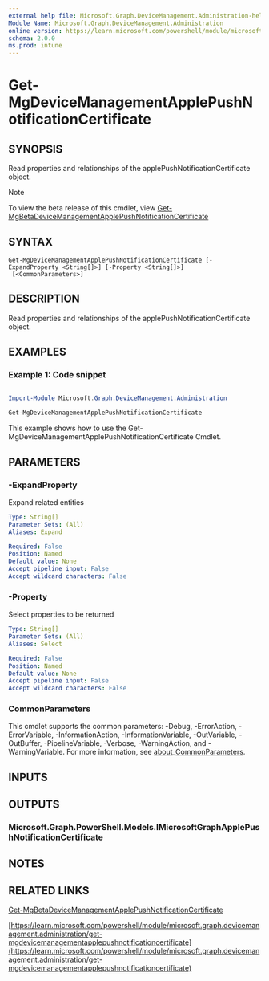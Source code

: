 ```yaml
---
external help file: Microsoft.Graph.DeviceManagement.Administration-help.xml
Module Name: Microsoft.Graph.DeviceManagement.Administration
online version: https://learn.microsoft.com/powershell/module/microsoft.graph.devicemanagement.administration/get-mgdevicemanagementapplepushnotificationcertificate
schema: 2.0.0
ms.prod: intune
---
```


# Get-MgDeviceManagementApplePushNotificationCertificate

## SYNOPSIS
Read properties and relationships of the applePushNotificationCertificate object.

> [!NOTE]
> To view the beta release of this cmdlet, view [Get-MgBetaDeviceManagementApplePushNotificationCertificate](/powershell/module/Microsoft.Graph.Beta.DeviceManagement.Administration/Get-MgBetaDeviceManagementApplePushNotificationCertificate?view=graph-powershell-beta)

## SYNTAX

```
Get-MgDeviceManagementApplePushNotificationCertificate [-ExpandProperty <String[]>] [-Property <String[]>]
 [<CommonParameters>]
```

## DESCRIPTION
Read properties and relationships of the applePushNotificationCertificate object.

## EXAMPLES
### Example 1: Code snippet

```powershell

Import-Module Microsoft.Graph.DeviceManagement.Administration

Get-MgDeviceManagementApplePushNotificationCertificate

```
This example shows how to use the Get-MgDeviceManagementApplePushNotificationCertificate Cmdlet.


## PARAMETERS

### -ExpandProperty
Expand related entities

```yaml
Type: String[]
Parameter Sets: (All)
Aliases: Expand

Required: False
Position: Named
Default value: None
Accept pipeline input: False
Accept wildcard characters: False
```

### -Property
Select properties to be returned

```yaml
Type: String[]
Parameter Sets: (All)
Aliases: Select

Required: False
Position: Named
Default value: None
Accept pipeline input: False
Accept wildcard characters: False
```

### CommonParameters
This cmdlet supports the common parameters: -Debug, -ErrorAction, -ErrorVariable, -InformationAction, -InformationVariable, -OutVariable, -OutBuffer, -PipelineVariable, -Verbose, -WarningAction, and -WarningVariable. For more information, see [about_CommonParameters](http://go.microsoft.com/fwlink/?LinkID=113216).

## INPUTS

## OUTPUTS

### Microsoft.Graph.PowerShell.Models.IMicrosoftGraphApplePushNotificationCertificate
## NOTES

## RELATED LINKS
[Get-MgBetaDeviceManagementApplePushNotificationCertificate](/powershell/module/Microsoft.Graph.Beta.DeviceManagement.Administration/Get-MgBetaDeviceManagementApplePushNotificationCertificate?view=graph-powershell-beta)

[https://learn.microsoft.com/powershell/module/microsoft.graph.devicemanagement.administration/get-mgdevicemanagementapplepushnotificationcertificate](https://learn.microsoft.com/powershell/module/microsoft.graph.devicemanagement.administration/get-mgdevicemanagementapplepushnotificationcertificate)


